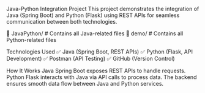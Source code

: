Java-Python Integration Project
This project demonstrates the integration of Java (Spring Boot) and Python (Flask) using REST APIs for seamless communication between both technologies.


📂 JavaPython/   # Contains all Java-related files
📂 demo/         # Contains all Python-related files

Technologies Used
✅ Java (Spring Boot, REST APIs)
✅ Python (Flask, API Development)
✅ Postman (API Testing)
✅ GitHub (Version Control)

How It Works
Java Spring Boot exposes REST APIs to handle requests.
Python Flask interacts with Java via API calls to process data.
The backend ensures smooth data flow between Java and Python services.
